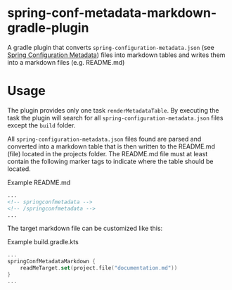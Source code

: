 # spring-conf-metadata-markdown-gradle-plugin

A gradle plugin that converts `spring-configuration-metadata.json` (see [Spring Configuration Metadata](https://docs.spring.io/spring-boot/docs/current/reference/html/configuration-metadata.html)) files into markdown tables 
and writes them into a markdown files (e.g. README.md)

# Usage

The plugin provides only one task `renderMetadataTable`. 
By executing the task the plugin will search for all `spring-configuration-metadata.json` files except the `build` folder.

All `spring-configuration-metadata.json` files found are parsed and converted into a markdown table that is then written to the 
README.md (file) located in the projects folder. The README.md file must at least contain the following marker tags to indicate
where the table should be located.

Example README.md
```markdown
...
<!-- springconfmetadata -->
<!-- /springconfmetadata -->
...
```

The target markdown file can be customized like this:

Example build.gradle.kts
```kotlin
...
springConfMetadataMarkdown {
    readMeTarget.set(project.file("documentation.md"))
}
...
```





